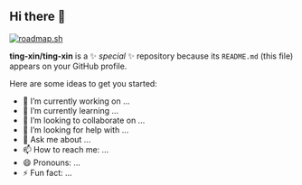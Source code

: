## Hi there 👋

[![roadmap.sh](https://roadmap.sh/card/wide/67138a78791f57dd60e51a0b?variant=dark&roadmaps=linux%2Ccpp)](https://roadmap.sh)

**ting-xin/ting-xin** is a ✨ _special_ ✨ repository because its `README.md` (this file) appears on your GitHub profile.

Here are some ideas to get you started:

- 🔭 I’m currently working on ...
- 🌱 I’m currently learning ...
- 👯 I’m looking to collaborate on ...
- 🤔 I’m looking for help with ...
- 💬 Ask me about ...
- 📫 How to reach me: ...
- 😄 Pronouns: ...
- ⚡ Fun fact: ...
